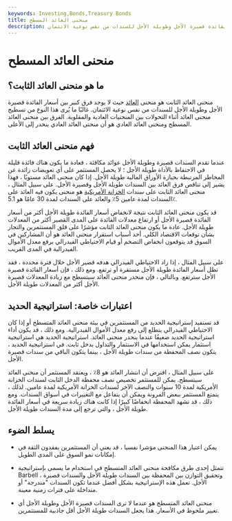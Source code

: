 ```yaml
---
keywords: Investing,Bonds,Treasury Bonds
title: منحنى العائد المسطح
description: منحنى العائد الثابت هو منحنى العائد حيث لا يوجد فرق كبير بين أسعار الفائدة قصيرة الأجل وطويلة الأجل للسندات من نفس نوعية الائتمان.
---
```


# منحنى العائد المسطح
## ما هو منحنى العائد الثابت؟

منحنى العائد الثابت هو منحنى [العائد](/yieldcurve) حيث لا يوجد فرق كبير بين أسعار الفائدة قصيرة الأجل وطويلة الأجل للسندات من نفس نوعية الائتمان. غالبًا ما يُرى هذا النوع من تسطيح منحنى العائد أثناء التحولات بين المنحنيات العادية والمقلوبة. الفرق بين منحنى العائد المسطح ومنحنى العائد العادي هو أن منحنى العائد العادي ينحدر إلى الأعلى.

## فهم منحنى العائد الثابت

عندما تقدم السندات قصيرة وطويلة الأجل عوائد مكافئة ، فعادة ما يكون هناك فائدة قليلة في الاحتفاظ بالأداة طويلة الأجل ؛ لا يحصل المستثمر على أي تعويضات زائدة عن المخاطر المرتبطة بحيازة الأوراق المالية طويلة الأجل. إذا كان منحنى العائد مستويًا ، فهذا يشير إلى تناقص فرق العائد بين السندات طويلة الأجل وقصيرة الأجل. على سبيل المثال ، منحنى العائد الثابت على سندات [الخزانة الأمريكية](/ustreasury) هو منحنى يكون فيه العائد على السندات لمدة عامين 5٪ والعائد على السندات لمدة 30 عامًا هو 5.1٪.

قد يكون منحنى العائد الثابت نتيجة لانخفاض أسعار الفائدة طويلة الأجل أكثر من أسعار الفائدة قصيرة الأجل أو ارتفاع معدلات الفائدة على المدى القصير أكثر من المعدلات طويلة الأجل. عادة ما يكون منحنى العائد الثابت مؤشرًا على قلق المستثمرين والتجار بشأن توقعات الاقتصاد الكلي. أحد أسباب استقرار منحنى العائد هو أن المشاركين في السوق قد يتوقعون انخفاض التضخم أو قيام الاحتياطي الفيدرالي برفع معدل الأموال الفيدرالية في المدى القريب.

على سبيل المثال ، إذا زاد الاحتياطي الفيدرالي هدفه قصير الأجل خلال فترة محددة ، فقد تظل أسعار الفائدة طويلة الأجل مستقرة أو ترتفع. ومع ذلك ، فإن أسعار الفائدة قصيرة الأجل سترتفع. وبالتالي ، فإن منحدر منحنى العائد سيتسطح مع زيادة المعدلات قصيرة الأجل أكثر من المعدلات طويلة الأجل.

## اعتبارات خاصة: استراتيجية الحديد

قد تستفيد إستراتيجية الحديد من المستثمرين في بيئة منحنى العائد المتسطح أو إذا كان الاحتياطي الفيدرالي يتطلع إلى رفع معدل الأموال الفيدرالية. ومع ذلك ، قد يكون أداء استراتيجية الحديد ضعيفًا عندما ينحدر منحنى العائد. استراتيجية الحديد هي استراتيجية استثمار يمكن استخدامها في الاستثمار والتداول بدخل ثابت. في استراتيجية الحديد ، يتكون نصف المحفظة من سندات طويلة الأجل ، بينما يتكون الباقي من سندات قصيرة الأجل.

على سبيل المثال ، افترض أن انتشار العائد هو 8٪ ، ويعتقد المستثمر أن منحنى العائد سيتسطح. يمكن للمستثمر تخصيص نصف محفظة الدخل الثابت لسندات الخزانة الأمريكية لمدة 10 سنوات والنصف الآخر لسندات الخزانة الأمريكية لمدة عامين. لذلك ، يتمتع المستثمر ببعض المرونة ويمكن أن يتفاعل مع التغييرات في أسواق السندات. ومع ذلك ، قد تشهد المحفظة انخفاضًا كبيرًا إذا كانت هناك زيادة سريعة في أسعار الفائدة طويلة الأجل ، والتي ترجع إلى مدة السندات طويلة الأجل.

## يسلط الضوء

- يمكن اعتبار هذا المنحنى مؤشرا نفسيا ، قد يعني أن المستثمرين يفقدون الثقة في إمكانات نمو السوق على المدى الطويل.

- تتمثل إحدى طرق مكافحة منحنى العائد المتسطح في استخدام ما يسمى بإستراتيجية Barbell ، وتحقيق التوازن بين المحفظة بين السندات طويلة الأجل والسندات قصيرة الأجل. تعمل هذه الإستراتيجية بشكل أفضل عندما تكون السندات "متدرجة" أو متداخلة على فترات زمنية معينة.

- منحنى العائد المتسطح هو عندما لا ترى السندات قصيرة الأجل وطويلة الأجل أي تغيير ملحوظ في الأسعار. هذا يجعل السندات طويلة الأجل أقل جاذبية للمستثمرين.

